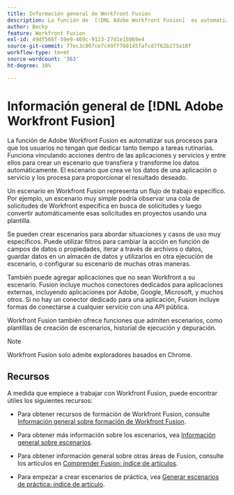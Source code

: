 ```yaml
---
title: Información general de Workfront Fusion
description: La función de  [!DNL Adobe Workfront Fusion]  es automatizar sus procesos para que pueda concentrarse en nuevas tareas en lugar de repetir las mismas tareas una y otra vez. Funciona vinculando acciones dentro de las aplicaciones y servicios y entre ellos para crear un escenario que transfiera y transforme los datos automáticamente. El escenario que crea ve los datos de una aplicación o servicio y los procesa para proporcionar el resultado deseado.
author: Becky
feature: Workfront Fusion
exl-id: 49df566f-59e9-469c-9123-27d1e15069e4
source-git-commit: 77ec3c007ce7c49ff760145fafcd7f62b273a18f
workflow-type: tm+mt
source-wordcount: '363'
ht-degree: 38%

---
```


# Información general de [!DNL Adobe Workfront Fusion]

La función de Adobe Workfront Fusion es automatizar sus procesos para que los usuarios no tengan que dedicar tanto tiempo a tareas rutinarias. Funciona vinculando acciones dentro de las aplicaciones y servicios y entre ellos para crear un escenario que transfiera y transforme los datos automáticamente. El escenario que crea ve los datos de una aplicación o servicio y los procesa para proporcionar el resultado deseado.

Un escenario en Workfront Fusion representa un flujo de trabajo específico. Por ejemplo, un escenario muy simple podría observar una cola de solicitudes de Workfront específica en busca de solicitudes y luego convertir automáticamente esas solicitudes en proyectos usando una plantilla.

Se pueden crear escenarios para abordar situaciones y casos de uso muy específicos. Puede utilizar filtros para cambiar la acción en función de campos de datos o propiedades, iterar a través de archivos o datos, guardar datos en un almacén de datos y utilizarlos en otra ejecución de escenario, o configurar su escenario de muchas otras maneras.

También puede agregar aplicaciones que no sean Workfront a su escenario. Fusion incluye muchos conectores dedicados para aplicaciones externas, incluyendo aplicaciones por Adobe, Google, Microsoft, y muchos otros. Si no hay un conector dedicado para una aplicación, Fusion incluye formas de conectarse a cualquier servicio con una API pública.

Workfront Fusion también ofrece funciones que admiten escenarios, como plantillas de creación de escenarios, historial de ejecución y depuración.

>[!NOTE]
>
>Workfront Fusion solo admite exploradores basados en Chrome.

## Recursos

A medida que empiece a trabajar con Workfront Fusion, puede encontrar útiles los siguientes recursos:

* Para obtener recursos de formación de Workfront Fusion, consulte [Información general sobre formación de Workfront Fusion](https://experienceleague.adobe.com/es/docs/workfront-learn/tutorials-workfront/fusion/welcome-to-workfront-fusion/introduction-and-tech-strategy).


* Para obtener más información sobre los escenarios, vea [Información general sobre escenarios](/help/workfront-fusion/get-started-with-fusion/understand-fusion/scenario-overview.md).

* Para obtener información general sobre otras áreas de Fusion, consulte los artículos en [Comprender Fusion: índice de artículos](/help/workfront-fusion/get-started-with-fusion/understand-fusion/understand-fusion-toc.md).

* Para empezar a crear escenarios de práctica, vea [Generar escenarios de práctica: índice de artículo](/help/workfront-fusion/build-practice-scenarios/build-practice-scenarios-toc.md).
